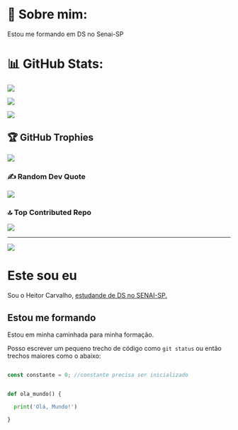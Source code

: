 # 💫 Sobre mim:

Estou me formando em DS no Senai-SP
 
# 📊 GitHub Stats:

![](https://github-readme-stats.vercel.app/api?username=HeitorCarvalho26&theme=dark&hide_border=false&include_all_commits=false&count_private=false)<br/>

![](https://nirzak-streak-stats.vercel.app/?user=HeitorCarvalho26&theme=dark&hide_border=false)<br/>

![](https://github-readme-stats.vercel.app/api/top-langs/?username=HeitorCarvalho26&theme=dark&hide_border=false&include_all_commits=false&count_private=false&layout=compact)
 
## 🏆 GitHub Trophies

![](https://github-profile-trophy.vercel.app/?username=HeitorCarvalho26&theme=radical&no-frame=false&no-bg=true&margin-w=4)
 
### ✍️ Random Dev Quote

![](https://quotes-github-readme.vercel.app/api?type=horizontal&theme=radical)
 
### 🔝 Top Contributed Repo

![](https://github-contributor-stats.vercel.app/api?username=HeitorCarvalho26&limit=5&theme=dark&combine_all_yearly_contributions=true)
 
---

[![](https://visitcount.itsvg.in/api?id=JoaoVPalandi&icon=0&color=0)](https://visitcount.itsvg.in)
 
<!-- Proudly created with GPRM ( https://gprm.itsvg.in ) -->
 
# Este sou eu
 
Sou o Heitor Carvalho, <ins>estudande de DS no SENAI-SP<ins>.
 
## Estou me formando
 
Estou em minha caminhada para minha formação.
 
Posso escrever um pequeno trecho de código como `git status` ou então trechos maiores como o abaixo:
 
```javascript

const constante = 0; //constante precisa ser inicializado

```
 
```python

def ola_mundo() {

  print('Olá, Mundo!')

}

```
 
 
 
